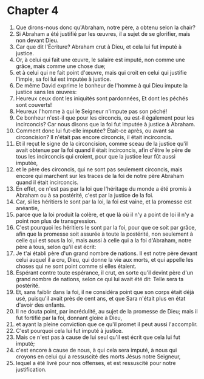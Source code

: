 # Chapter 4

1. Que dirons-nous donc qu'Abraham, notre père, a obtenu selon la chair?
2. Si Abraham a été justifié par les œuvres, il a sujet de se glorifier, mais non devant Dieu.
3. Car que dit l'Écriture? Abraham crut à Dieu, et cela lui fut imputé à justice.
4. Or, à celui qui fait une œuvre, le salaire est imputé, non comme une grâce, mais comme une chose due;
5. et à celui qui ne fait point d'œuvre, mais qui croit en celui qui justifie l'impie, sa foi lui est imputée à justice.
6. De même David exprime le bonheur de l'homme à qui Dieu impute la justice sans les œuvres:
7. Heureux ceux dont les iniquités sont pardonnées, Et dont les péchés sont couverts!
8. Heureux l'homme à qui le Seigneur n'impute pas son péché!
9. Ce bonheur n'est-il que pour les circoncis, ou est-il également pour les incirconcis? Car nous disons que la foi fut imputée à justice à Abraham.
10. Comment donc lui fut-elle imputée? Était-ce après, ou avant sa circoncision? Il n'était pas encore circoncis, il était incirconcis.
11. Et il reçut le signe de la circoncision, comme sceau de la justice qu'il avait obtenue par la foi quand il était incirconcis, afin d'être le père de tous les incirconcis qui croient, pour que la justice leur fût aussi imputée,
12. et le père des circoncis, qui ne sont pas seulement circoncis, mais encore qui marchent sur les traces de la foi de notre père Abraham quand il était incirconcis.
13. En effet, ce n'est pas par la loi que l'héritage du monde a été promis à Abraham ou à sa postérité, c'est par la justice de la foi.
14. Car, si les héritiers le sont par la loi, la foi est vaine, et la promesse est anéantie,
15. parce que la loi produit la colère, et que là où il n'y a point de loi il n'y a point non plus de transgression.
16. C'est pourquoi les héritiers le sont par la foi, pour que ce soit par grâce, afin que la promesse soit assurée à toute la postérité, non seulement à celle qui est sous la loi, mais aussi à celle qui a la foi d'Abraham, notre père à tous, selon qu'il est écrit:
17. Je t'ai établi père d'un grand nombre de nations. Il est notre père devant celui auquel il a cru, Dieu, qui donne la vie aux morts, et qui appelle les choses qui ne sont point comme si elles étaient.
18. Espérant contre toute espérance, il crut, en sorte qu'il devint père d'un grand nombre de nations, selon ce qui lui avait été dit: Telle sera ta postérité.
19. Et, sans faiblir dans la foi, il ne considéra point que son corps était déjà usé, puisqu'il avait près de cent ans, et que Sara n'était plus en état d'avoir des enfants.
20. Il ne douta point, par incrédulité, au sujet de la promesse de Dieu; mais il fut fortifié par la foi, donnant gloire à Dieu,
21. et ayant la pleine conviction que ce qu'il promet il peut aussi l'accomplir.
22. C'est pourquoi cela lui fut imputé à justice.
23. Mais ce n'est pas à cause de lui seul qu'il est écrit que cela lui fut imputé;
24. c'est encore à cause de nous, à qui cela sera imputé, à nous qui croyons en celui qui a ressuscité des morts Jésus notre Seigneur,
25. lequel a été livré pour nos offenses, et est ressuscité pour notre justification.

